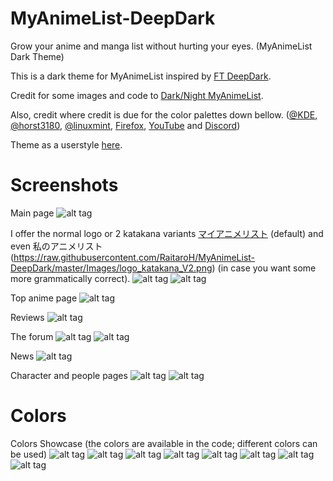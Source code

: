 # MyAnimeList-DeepDark
Grow your anime and manga list without hurting your eyes. (MyAnimeList Dark Theme)

This is a dark theme for MyAnimeList inspired by [FT DeepDark](https://addons.mozilla.org/en-US/firefox/addon/ft-deepdark/?src=search).

Credit for some images and code to [Dark/Night MyAnimeList](https://userstyles.org/styles/120493/dark-night-myanimelist).

Also, credit where credit is due for the color palettes down bellow. ([@KDE](https://github.com/KDE), [@horst3180](https://github.com/horst3180), [@linuxmint](https://github.com/linuxmint), [Firefox](https://www.mozilla.org/en-US/firefox/new/), [YouTube](https://www.youtube.com/) and [Discord](https://discordapp.com/))

Theme as a userstyle [here]().

# Screenshots
Main page
![alt tag](https://raw.githubusercontent.com/RaitaroH/MyAnimeList-DeepDark/master/Images/Page.png)

I offer the normal logo or 2 katakana variants [マイアニメリスト](https://raw.githubusercontent.com/RaitaroH/MyAnimeList-DeepDark/master/Images/logo_katakana.png) (default) and even 私のアニメリスト(https://raw.githubusercontent.com/RaitaroH/MyAnimeList-DeepDark/master/Images/logo_katakana_V2.png) (in case you want some more grammatically correct).
![alt tag](https://raw.githubusercontent.com/RaitaroH/MyAnimeList-DeepDark/master/Images/Logo1.png)
![alt tag](https://raw.githubusercontent.com/RaitaroH/MyAnimeList-DeepDark/master/Images/Logo2.png)

Top anime page
![alt tag](https://raw.githubusercontent.com/RaitaroH/MyAnimeList-DeepDark/master/Images/Top.png)

Reviews
![alt tag](https://raw.githubusercontent.com/RaitaroH/MyAnimeList-DeepDark/master/Images/Reviews.png)

The forum
![alt tag](https://raw.githubusercontent.com/RaitaroH/MyAnimeList-DeepDark/master/Images/Forum1.png)
![alt tag](https://raw.githubusercontent.com/RaitaroH/MyAnimeList-DeepDark/master/Images/Forum2.png)

News
![alt tag](https://raw.githubusercontent.com/RaitaroH/MyAnimeList-DeepDark/master/Images/News.png)

Character and people pages
![alt tag](https://raw.githubusercontent.com/RaitaroH/MyAnimeList-DeepDark/master/Images/Characters.png)
![alt tag](https://raw.githubusercontent.com/RaitaroH/MyAnimeList-DeepDark/master/Images/People.png)

# Colors
Colors Showcase (the colors are available in the code; different colors can be used)
![alt tag](https://raw.githubusercontent.com/RaitaroH/MyAnimeList-DeepDark/master/Images/ArcDarkColors.png)
![alt tag](https://raw.githubusercontent.com/RaitaroH/MyAnimeList-DeepDark/master/Images/BreezeDarkColors.png)
![alt tag](https://raw.githubusercontent.com/RaitaroH/MyAnimeList-DeepDark/master/Images/DeepDarkColors.png)
![alt tag](https://raw.githubusercontent.com/RaitaroH/MyAnimeList-DeepDark/master/Images/DiscordColors.png)
![alt tag](https://raw.githubusercontent.com/RaitaroH/MyAnimeList-DeepDark/master/Images/FirefoxColors.png)
![alt tag](https://raw.githubusercontent.com/RaitaroH/MyAnimeList-DeepDark/master/Images/Mint-Y-DarkColors.png)
![alt tag](https://raw.githubusercontent.com/RaitaroH/MyAnimeList-DeepDark/master/Images/VertexDarkColors.png)
![alt tag](https://raw.githubusercontent.com/RaitaroH/MyAnimeList-DeepDark/master/Images/YoutubeColors.png)
